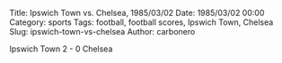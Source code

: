 Title: Ipswich Town vs. Chelsea, 1985/03/02
Date: 1985/03/02 00:00
Category: sports
Tags: football, football scores, Ipswich Town, Chelsea
Slug: ipswich-town-vs-chelsea
Author: carbonero


Ipswich Town 2 - 0 Chelsea
